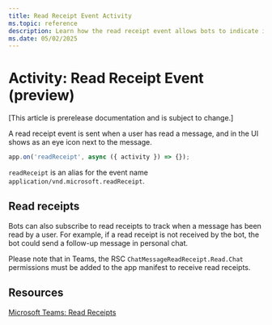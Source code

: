 ```yaml
---
title: Read Receipt Event Activity
ms.topic: reference
description: Learn how the read receipt event allows bots to indicate if a user has read a message.
ms.date: 05/02/2025
---
```


# Activity: Read Receipt Event (preview)

[This article is prerelease documentation and is subject to change.]

A read receipt event is sent when a user has read a message, and in the UI shows as an eye icon next to the message.

```typescript
app.on('readReceipt', async ({ activity }) => {});
```

`readReceipt` is an alias for the event name `application/vnd.microsoft.readReceipt`.

## Read receipts

Bots can also subscribe to read receipts to track when a message has been read by a user. For example, if a read receipt is not received by the bot, the bot could send a follow-up message in personal chat.

Please note that in Teams, the RSC `ChatMessageReadReceipt.Read.Chat` permissions must be added to the app manifest to receive read receipts.

## Resources

[Microsoft Teams: Read Receipts](https://learn.microsoft.com/en-us/microsoftteams/platform/bots/build-conversational-capability#receive-a-read-receipt)
